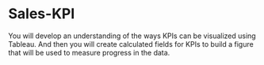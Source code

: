 # Sales-KPI
You will develop an understanding of the ways KPIs can be visualized using Tableau. And then you will create calculated fields for KPIs to build a figure that will be used to measure progress in the data.

